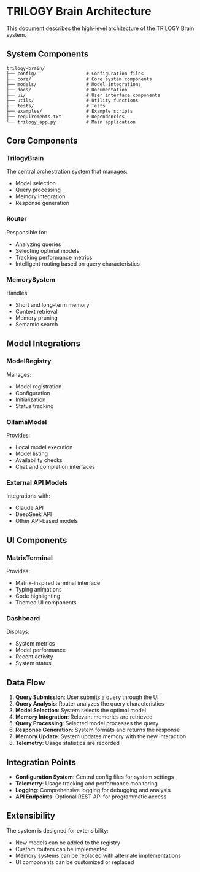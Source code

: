 # TRILOGY Brain Architecture

This document describes the high-level architecture of the TRILOGY Brain system.

## System Components

```
trilogy-brain/
├── config/                  # Configuration files
├── core/                    # Core system components
├── models/                  # Model integrations
├── docs/                    # Documentation
├── ui/                      # User interface components
├── utils/                   # Utility functions
├── tests/                   # Tests
├── examples/                # Example scripts
├── requirements.txt         # Dependencies
└── trilogy_app.py           # Main application
```

## Core Components

### TrilogyBrain

The central orchestration system that manages:
- Model selection
- Query processing
- Memory integration
- Response generation

### Router

Responsible for:
- Analyzing queries
- Selecting optimal models
- Tracking performance metrics
- Intelligent routing based on query characteristics

### MemorySystem

Handles:
- Short and long-term memory
- Context retrieval
- Memory pruning
- Semantic search

## Model Integrations

### ModelRegistry

Manages:
- Model registration
- Configuration
- Initialization
- Status tracking

### OllamaModel

Provides:
- Local model execution
- Model listing
- Availability checks
- Chat and completion interfaces

### External API Models

Integrations with:
- Claude API
- DeepSeek API
- Other API-based models

## UI Components

### MatrixTerminal

Provides:
- Matrix-inspired terminal interface
- Typing animations
- Code highlighting
- Themed UI components

### Dashboard

Displays:
- System metrics
- Model performance
- Recent activity
- System status

## Data Flow

1. **Query Submission**: User submits a query through the UI
2. **Query Analysis**: Router analyzes the query characteristics
3. **Model Selection**: System selects the optimal model
4. **Memory Integration**: Relevant memories are retrieved
5. **Query Processing**: Selected model processes the query
6. **Response Generation**: System formats and returns the response
7. **Memory Update**: System updates memory with the new interaction
8. **Telemetry**: Usage statistics are recorded

## Integration Points

- **Configuration System**: Central config files for system settings
- **Telemetry**: Usage tracking and performance monitoring
- **Logging**: Comprehensive logging for debugging and analysis
- **API Endpoints**: Optional REST API for programmatic access

## Extensibility

The system is designed for extensibility:
- New models can be added to the registry
- Custom routers can be implemented
- Memory systems can be replaced with alternate implementations
- UI components can be customized or replaced 